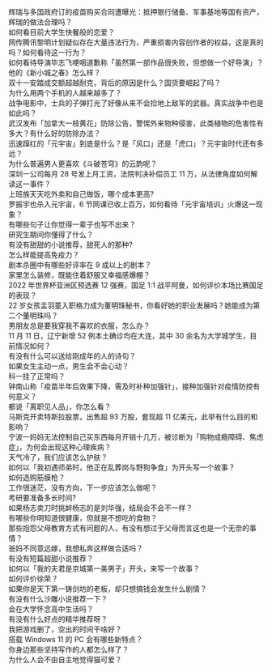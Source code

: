辉瑞与多国政府订的疫苗购买合同遭曝光：抵押银行储备、军事基地等国有资产，辉瑞的做法合理吗？  
如何看目前大学生快餐般的恋爱？  
网传腾讯黎明计划疑似存在大量违法行为，严重损害内容创作者的权益，这是真的吗？如何看待这一行为？  
如何看待导演毕志飞哽咽道歉称「虽然第一部作品很失败，但想做一个好导演」？他的《新小城之春》怎么样？  
双十一安踏成交额超越耐克，背后的原因是什么？国货要崛起了吗？  
为什么用两个手机的人越来越多了？  
战争电影中，士兵的子弹打光了好像从来不会捡地上敌军的武器。真实战争中也是如此吗？  
武汉发布「加拿大一枝黄花」防除公告，警惕外来物种侵害，此类植物的危害性有多大？有什么好的防除办法？  
迅速蹿红的「元宇宙」到底是什么？是「风口」还是「虎口」？元宇宙时代还有多远？  
为什么普遍男人更喜欢《斗破苍穹》的云韵呢？  
深圳一公司每月 28 号发上月工资，法院判决补偿员工 11 万，从法律角度如何解读这一事件？  
上班族天天吃外卖和自己做饭，哪个成本更高?  
罗振宇也杀入元宇宙，6 节网课已收上百万，如何看待「元宇宙培训」火爆这一现象？  
有哪些句子让你觉得一辈子也写不出来？  
研究生期间你懂得了什么？  
有没有甜甜的小说推荐，甜死人的那种?  
怎么样能提高免疫力？  
剧本杀圈中有哪些好评率在 9 成以上的剧本？  
家里怎么装修，既能住着舒服又幸福感爆棚？  
2022 年世界杯亚洲区预选赛 12 强赛，国足 1:1 战平阿曼，如何评价本场比赛国足的表现？  
22 岁女孩孟羽童入职格力成为董明珠秘书，你看好她的职业发展吗？她能成为第二个董明珠吗？  
男朋友总是要我穿我不喜欢的衣服，怎么办？  
11 月 11 日，辽宁新增 52 例本土确诊均在大连，其中 30 余名为大学城学生，目前情况如何？  
有没有什么可以送给刚成年的人的诗句？  
如果女生主动一点，男生会不会心动？  
科一挂了正常吗？  
钟南山称「疫苗半年后效果下降，需及时补种加强针」，接种加强针对疫情防控有何意义？  
都说「离职见人品」，你怎么看？  
马斯克开卖特斯拉股票，出售超 93 万股，套现超 11 亿美元，此举有什么目的和影响？  
宁波一妈妈无法控制自己买东西每月开销十几万，被诊断为「购物成瘾障碍、焦虑症」，为何会出现这种心理疾病？  
天气冷了，我们应该怎么护肤？  
如何以「我初遇师弟时，他正在乱葬岗与野狗争食」为开头写一个故事？  
如何选购筋膜枪？  
工作很迷茫，没有方向，下一步应该怎么做呢？  
考研要准备多长时间?  
如果杨志卖刀时挑衅杨志的是刘华强，结局会不会不一样？  
有哪些你明知道很健康，但就是不想吃的食物？  
那些抱怨父母教育方式有问题的人，有没有想过于父母而言这也是一个无奈的事情？  
爸妈不同意远嫁，我想私奔这样做合适吗？  
有没有短篇超甜小说推荐？  
如何以「我的夫君是京城第一美男子」开头，来写一个故事？  
如何评价徐荣？  
如果你是天下第一铸剑坊的老板，却只想搞钱会发生什么剧情？  
有没有什么沙雕小说推荐一下？  
会在大学怀念高中生活吗？  
有没有什么好点的精华推荐呀？  
我把游戏删了，空出的时间干啥好？  
搭载 Windows 11 的 PC 会有哪些新特点？  
你身边那些坚持写作的人都怎么样了？  
为什么人会不由自主地觉得猫可爱？  

